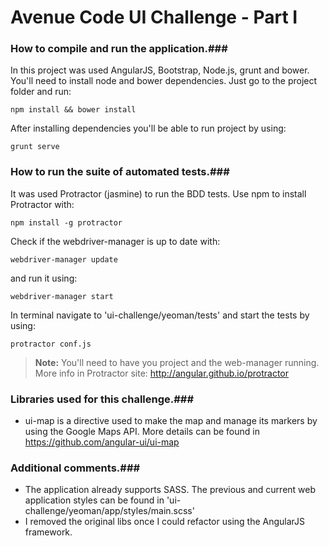# Avenue Code UI Challenge - Part I #
### How to compile and run the application.###
In this project was used AngularJS, Bootstrap, Node.js, grunt and bower.
You'll need to install node and bower dependencies. Just go to the project folder and run:
```
npm install && bower install
```

After installing dependencies you'll be able to run project by using:

```
grunt serve
```
### How to run the suite of automated tests.###

It was used Protractor (jasmine) to run the BDD tests. Use npm to install Protractor with:
```
npm install -g protractor
```
Check if the webdriver-manager is up to date with:
```
webdriver-manager update
```
and run it using:

```
webdriver-manager start
```
In terminal navigate to 'ui-challenge/yeoman/tests' and start the tests by using:

```
protractor conf.js
```
> **Note:**
> You'll need to have you project and the web-manager running. More info in Protractor site: http://angular.github.io/protractor

### Libraries used for this challenge.###
- ui-map is a directive used to make the map and manage its markers by using the Google Maps API. More details can be found in https://github.com/angular-ui/ui-map


### Additional comments.###
- The application already supports SASS. The previous and current web application styles can be found in 'ui-challenge/yeoman/app/styles/main.scss'
- I removed the original libs once I could refactor using the AngularJS framework.